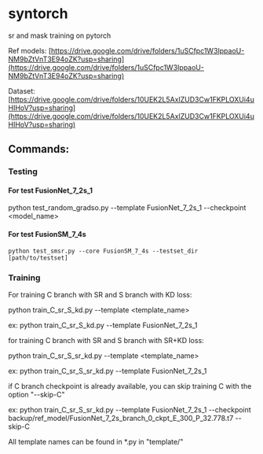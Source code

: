 # syntorch
 sr and mask training on pytorch
 
Ref models:
[https://drive.google.com/drive/folders/1uSCfpc1W3IppaoU-NM9bZtVnT3E94oZK?usp=sharing](https://drive.google.com/drive/folders/1uSCfpc1W3IppaoU-NM9bZtVnT3E94oZK?usp=sharing)

Dataset:
[https://drive.google.com/drive/folders/10UEK2L5AxIZUD3Cw1FKPLOXUi4uHIHoV?usp=sharing](https://drive.google.com/drive/folders/10UEK2L5AxIZUD3Cw1FKPLOXUi4uHIHoV?usp=sharing)

## Commands:

### Testing
#### For test FusionNet_7_2s_1
python test_random_gradso.py --template FusionNet_7_2s_1 --checkpoint <model_name>

#### For test FusionSM_7_4s
`python test_smsr.py --core FusionSM_7_4s --testset_dir [path/to/testset]`

### Training
For training C branch with SR and S branch with KD loss:

python train_C_sr_S_kd.py --template <template_name>

ex: python train_C_sr_S_kd.py --template FusionNet_7_2s_1

for training C branch with SR and S branch with SR+KD loss:

python train_C_sr_S_sr_kd.py --template <template_name>

ex: python train_C_sr_S_sr_kd.py --template FusionNet_7_2s_1

if C branch checkpoint is already available, you can skip training C with the option "--skip-C"

ex: python train_C_sr_S_sr_kd.py --template FusionNet_7_2s_1 --checkpoint backup/ref_model/FusionNet_7_2s_branch_0_ckpt_E_300_P_32.778.t7 --skip-C

All template names can be found in *.py in "template/"
